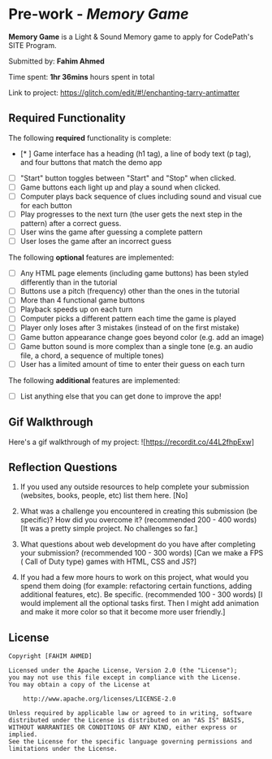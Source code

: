 # Pre-work - *Memory Game*

**Memory Game** is a Light & Sound Memory game to apply for CodePath's SITE Program. 

Submitted by: **Fahim Ahmed**

Time spent: **1hr 36mins** hours spent in total

Link to project: https://glitch.com/edit/#!/enchanting-tarry-antimatter

## Required Functionality

The following **required** functionality is complete:

* [* ] Game interface has a heading (h1 tag), a line of body text (p tag), and four buttons that match the demo app
* [ ] "Start" button toggles between "Start" and "Stop" when clicked. 
* [ ] Game buttons each light up and play a sound when clicked. 
* [ ] Computer plays back sequence of clues including sound and visual cue for each button
* [ ] Play progresses to the next turn (the user gets the next step in the pattern) after a correct guess. 
* [ ] User wins the game after guessing a complete pattern
* [ ] User loses the game after an incorrect guess

The following **optional** features are implemented:

* [ ] Any HTML page elements (including game buttons) has been styled differently than in the tutorial
* [ ] Buttons use a pitch (frequency) other than the ones in the tutorial
* [ ] More than 4 functional game buttons
* [ ] Playback speeds up on each turn
* [ ] Computer picks a different pattern each time the game is played
* [ ] Player only loses after 3 mistakes (instead of on the first mistake)
* [ ] Game button appearance change goes beyond color (e.g. add an image)
* [ ] Game button sound is more complex than a single tone (e.g. an audio file, a chord, a sequence of multiple tones)
* [ ] User has a limited amount of time to enter their guess on each turn

The following **additional** features are implemented:

- [ ] List anything else that you can get done to improve the app!

## Gif Walkthrough

Here's a gif walkthrough of my project:
![https://recordit.co/44L2fhpExw]


## Reflection Questions
1. If you used any outside resources to help complete your submission (websites, books, people, etc) list them here. 
[No]

2. What was a challenge you encountered in creating this submission (be specific)? How did you overcome it? (recommended 200 - 400 words) 
[It was a pretty simple project. No challenges so far.]

3. What questions about web development do you have after completing your submission? (recommended 100 - 300 words) 
[Can we make a FPS ( Call of Duty type) games with HTML, CSS and JS?]

4. If you had a few more hours to work on this project, what would you spend them doing (for example: refactoring certain functions, adding additional features, etc). Be specific. (recommended 100 - 300 words) 
[I would implement all the optional tasks first. Then I might add animation and make it more color so that it become more user friendly.]



## License

    Copyright [FAHIM AHMED]

    Licensed under the Apache License, Version 2.0 (the "License");
    you may not use this file except in compliance with the License.
    You may obtain a copy of the License at

        http://www.apache.org/licenses/LICENSE-2.0

    Unless required by applicable law or agreed to in writing, software
    distributed under the License is distributed on an "AS IS" BASIS,
    WITHOUT WARRANTIES OR CONDITIONS OF ANY KIND, either express or implied.
    See the License for the specific language governing permissions and
    limitations under the License.
